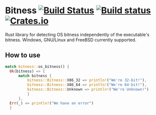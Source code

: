 # Bitness [![Build Status](https://travis-ci.org/forbjok/rust-bitness.svg?branch=master)](https://travis-ci.org/forbjok/rust-bitness) [![Build status](https://ci.appveyor.com/api/projects/status/goalq8o3rtlvt652?svg=true)](https://ci.appveyor.com/project/forbjok/rust-bitness) [![Crates.io](https://img.shields.io/crates/v/bitness.svg)](https://crates.io/crates/bitness)

Rust library for detecting OS bitness independently of the executable's bitness. Windows, GNU/Linux and FreeBSD currently supported.

## How to use

```rust
match bitness::os_bitness() {
  Ok(bitness) => {
      match bitness {
          bitness::Bitness::X86_32 => println!("We're 32-bit!"),
          bitness::Bitness::X86_64 => println!("We're 64-bit!"),
          bitness::Bitness::Unknown => println!("We're Unknown!")
          }
      },
  Err(_) => println!("We have an error")
  }
```

